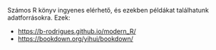 Számos R könyv ingyenes elérhető, és ezekben példákat találhatunk adatforrásokra. Ezek:
* https://b-rodrigues.github.io/modern_R/
* https://bookdown.org/yihui/bookdown/
